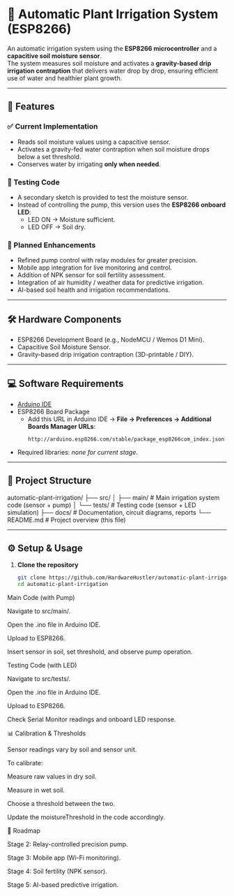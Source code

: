 # 🌱 Automatic Plant Irrigation System (ESP8266)

An automatic irrigation system using the **ESP8266 microcontroller** and a **capacitive soil moisture sensor**.  
The system measures soil moisture and activates a **gravity-based drip irrigation contraption** that delivers water drop by drop, ensuring efficient use of water and healthier plant growth.

---

## 🚀 Features

### ✅ Current Implementation
- Reads soil moisture values using a capacitive sensor.  
- Activates a gravity-fed water contraption when soil moisture drops below a set threshold.  
- Conserves water by irrigating **only when needed**.  

### 🧪 Testing Code
- A secondary sketch is provided to test the moisture sensor.  
- Instead of controlling the pump, this version uses the **ESP8266 onboard LED**:  
  - LED ON → Moisture sufficient.  
  - LED OFF → Soil dry.  

### 🔮 Planned Enhancements
- Refined pump control with relay modules for greater precision.  
- Mobile app integration for live monitoring and control.  
- Addition of NPK sensor for soil fertility assessment.  
- Integration of air humidity / weather data for predictive irrigation.  
- AI-based soil health and irrigation recommendations.  

---

## 🛠️ Hardware Components
- ESP8266 Development Board (e.g., NodeMCU / Wemos D1 Mini).  
- Capacitive Soil Moisture Sensor.  
- Gravity-based drip irrigation contraption (3D-printable / DIY).  

---

## 💻 Software Requirements
- [Arduino IDE](https://www.arduino.cc/en/software)  
- ESP8266 Board Package  
  - Add this URL in Arduino IDE → **File → Preferences → Additional Boards Manager URLs**:  
    ```
    http://arduino.esp8266.com/stable/package_esp8266com_index.json
    ```
- Required libraries: *none for current stage*.  

---

## 📂 Project Structure
automatic-plant-irrigation/
├── src/
│ ├── main/ # Main irrigation system code (sensor + pump)
│ └── tests/ # Testing code (sensor + LED simulation)
├── docs/ # Documentation, circuit diagrams, reports
└── README.md # Project overview (this file)

---

## ⚙️ Setup & Usage

1. **Clone the repository**
   ```bash
   git clone https://github.com/HardwareHustler/automatic-plant-irrigation.git
   cd automatic-plant-irrigation
Main Code (with Pump)

Navigate to src/main/.

Open the .ino file in Arduino IDE.

Upload to ESP8266.

Insert sensor in soil, set threshold, and observe pump operation.

Testing Code (with LED)

Navigate to src/tests/.

Open the .ino file in Arduino IDE.

Upload to ESP8266.

Check Serial Monitor readings and onboard LED response.

📊 Calibration & Thresholds

Sensor readings vary by soil and sensor unit.

To calibrate:

Measure raw values in dry soil.

Measure in wet soil.

Choose a threshold between the two.

Update the moistureThreshold in the code accordingly.

📌 Roadmap

Stage 2: Relay-controlled precision pump.

Stage 3: Mobile app (Wi-Fi monitoring).

Stage 4: Soil fertility (NPK sensor).

Stage 5: AI-based predictive irrigation.
